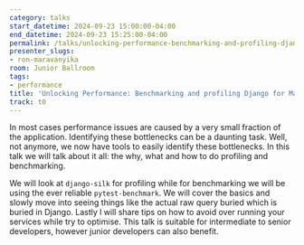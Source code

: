 ```yaml
---
category: talks
start_datetime: 2024-09-23 15:00:00-04:00
end_datetime: 2024-09-23 15:25:00-04:00
permalink: /talks/unlocking-performance-benchmarking-and-profiling-django-for-maximum-efficiency/
presenter_slugs:
- ron-maravanyika
room: Junior Ballroom
tags:
- performance
title: 'Unlocking Performance: Benchmarking and profiling Django for Maximum Efficiency'
track: t0
---
```


In most cases performance issues are caused by a very small fraction of the application.  Identifying these bottlenecks can be a daunting task. Well, not anymore, we now have tools to easily identify these bottlenecks. In this talk we will talk about it all: the why, what and how to do profiling and benchmarking. 

We will look at `django-silk` for profiling while for benchmarking we will be using the ever reliable `pytest-benchmark`. We will cover the basics and slowly move into seeing things like the actual raw query buried which is buried in Django. Lastly l will share tips on how to avoid over running your services while try to optimise. This talk is suitable for intermediate to senior developers, however junior developers can also benefit.
